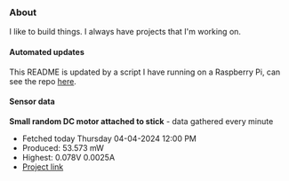 ### About
I like to build things. I always have projects that I'm working on.

#### Automated updates
This README is updated by a script I have running on a Raspberry Pi, can see the repo [here](https://github.com/jdc-cunningham/raspi-git-repo-updater).

#### Sensor data


**Small random DC motor attached to stick** - data gathered every minute
- Fetched today Thursday 04-04-2024 12:00 PM
- Produced: 53.573 mW
- Highest: 0.078V 0.0025A
- [Project link](https://github.com/jdc-cunningham/turbine-raspi)